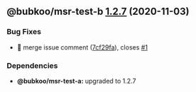 ## @bubkoo/msr-test-b [1.2.7](https://github.com/bubkoo/monorepo-semantic-release/compare/@bubkoo/msr-test-b@1.2.6...@bubkoo/msr-test-b@1.2.7) (2020-11-03)


### Bug Fixes

* 🐛 merge issue comment ([7cf29fa](https://github.com/bubkoo/monorepo-semantic-release/commit/7cf29fa83a5fc65635e3ba77e2507930ef51a9b1)), closes [#1](https://github.com/bubkoo/monorepo-semantic-release/issues/1)





### Dependencies

* **@bubkoo/msr-test-a:** upgraded to 1.2.7
